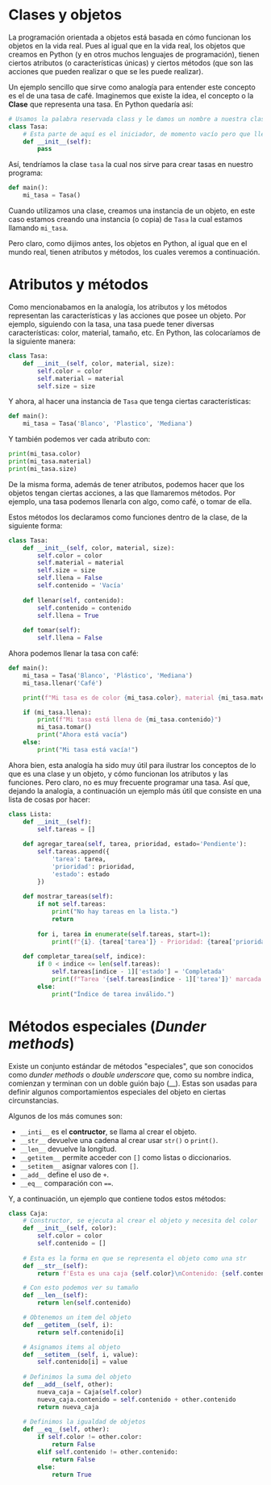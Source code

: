 # Clases y objetos

La programación orientada a objetos está basada en cómo funcionan los objetos en la vida real. Pues al igual que en la vida real, los objetos que creamos en Python (y en otros muchos lenguajes de programación), tienen ciertos atributos (o características únicas) y ciertos métodos (que son las acciones que pueden realizar o que se les puede realizar).

Un ejemplo sencillo que sirve como analogía para entender este concepto es el de una tasa de café. Imaginemos que existe la idea, el concepto o la **Clase** que representa una tasa. En Python quedaría así:
```python
# Usamos la palabra reservada class y le damos un nombre a nuestra clase, que llamaremos Tasa en esta ocación
class Tasa:
    # Esta parte de aquí es el iniciador, de momento vacío pero que llenaremos pronto
    def __init__(self):
        pass
```

Así, tendríamos la clase `tasa` la cual nos sirve para crear tasas en nuestro programa:
```python
def main():
    mi_tasa = Tasa()
```

Cuando utilizamos una clase, creamos una instancia de un objeto, en este caso estamos creando una instancia (o copia) de `Tasa` la cual estamos llamando `mi_tasa`.

Pero claro, como dijimos antes, los objetos en Python, al igual que en el mundo real, tienen atributos y métodos, los cuales veremos a continuación.

# Atributos y métodos

Como mencionabamos en la analogía, los atributos y los métodos representan las características y las acciones que posee un objeto. Por ejemplo, siguiendo con la tasa, una tasa puede tener diversas características: color, material, tamaño, etc. En Python, las colocaríamos de la siguiente manera:
```python
class Tasa:
    def __init__(self, color, material, size):
        self.color = color
        self.material = material
        self.size = size
```

Y ahora, al hacer una instancia de `Tasa` que tenga ciertas características:
```python
def main():
    mi_tasa = Tasa('Blanco', 'Plastico', 'Mediana')
```

Y también podemos ver cada atributo con:
```python
print(mi_tasa.color)
print(mi_tasa.material)
print(mi_tasa.size)
```

De la misma forma, además de tener atributos, podemos hacer que los objetos tengan ciertas acciones, a las que llamaremos métodos. Por ejemplo, una tasa podemos llenarla con algo, como café, o tomar de ella.

Estos métodos los declaramos como funciones dentro de la clase, de la siguiente forma:
```python
class Tasa:
    def __init__(self, color, material, size):
        self.color = color
        self.material = material
        self.size = size
        self.llena = False
        self.contenido = 'Vacía'
    
    def llenar(self, contenido):
        self.contenido = contenido
        self.llena = True
    
    def tomar(self):
        self.llena = False
```

Ahora podemos llenar la tasa con café:
```python
def main():
    mi_tasa = Tasa('Blanco', 'Plástico', 'Mediana')
    mi_tasa.llenar('Café')

    print(f"Mi tasa es de color {mi_tasa.color}, material {mi_tasa.material} y tamaño {mi_tasa.size}")

    if (mi_tasa.llena):
        print(f"Mi tasa está llena de {mi_tasa.contenido}")
        mi_tasa.tomar()
        print("Ahora está vacía")
    else:
        print("Mi tasa está vacía!")
```

Ahora bien, esta analogía ha sido muy útil para ilustrar los conceptos de lo que es una clase y un objeto, y cómo funcionan los atributos y las funciones. Pero claro, no es muy frecuente programar una tasa. Así que, dejando la analogía, a continuación un ejemplo más útil que consiste en una lista de cosas por hacer:
```python
class Lista:
    def __init__(self):
        self.tareas = []
    
    def agregar_tarea(self, tarea, prioridad, estado='Pendiente'):
        self.tareas.append({
            'tarea': tarea,
            'prioridad': prioridad,
            'estado': estado
        })
    
    def mostrar_tareas(self):
        if not self.tareas:
            print("No hay tareas en la lista.")
            return
        
        for i, tarea in enumerate(self.tareas, start=1):
            print(f"{i}. {tarea['tarea']} - Prioridad: {tarea['prioridad']} - Estado: {tarea['estado']}")
    
    def completar_tarea(self, indice):
        if 0 < indice <= len(self.tareas):
            self.tareas[indice - 1]['estado'] = 'Completada'
            print(f"Tarea '{self.tareas[indice - 1]['tarea']}' marcada como completada.")
        else:
            print("Índice de tarea inválido.")
```

# Métodos especiales (_Dunder methods_)

Existe un conjunto estándar de métodos "especiales", que son conocidos como _dunder methods_ o _double underscore_ que, como su nombre indica, comienzan y terminan con un doble guión bajo (\_\_). Estas son usadas para definir algunos comportamientos especiales del objeto en ciertas circunstancias.

Algunos de los más comunes son:
- `__inti__` es el **contructor**, se llama al crear el objeto.
- `__str__` devuelve una cadena al crear usar `str()` o `print()`.
- `__len__` devuelve la longitud.
- `__getitem__` permite acceder con `[]` como listas o diccionarios.
- `__setitem__` asignar valores con `[]`.
- `__add__` define el uso de `+`.
- `__eq__` comparación con `==`.

Y, a continuación, un ejemplo que contiene todos estos métodos:

```python
class Caja:
    # Constructor, se ejecuta al crear el objeto y necesita del color
    def __init__(self, color):
        self.color = color
        self.contenido = []
    
    # Esta es la forma en que se representa el objeto como una str
    def __str__(self):
        return f'Esta es una caja {self.color}\nContenido: {self.contenido}'

    # Con esto podemos ver su tamaño
    def __len__(self):
        return len(self.contenido)

    # Obtenemos un item del objeto
    def __getitem__(self, i):
        return self.contenido[i]

    # Asignamos items al objeto
    def __setitem__(self, i, value):
        self.contenido[i] = value
    
    # Definimos la suma del objeto
    def __add__(self, other):
        nueva_caja = Caja(self.color)
        nueva_caja.contenido = self.contenido + other.contenido
        return nueva_caja
    
    # Definimos la igualdad de objetos
    def __eq__(self, other):
        if self.color != other.color:
            return False
        elif self.contenido != other.contenido:
            return False
        else:
            return True